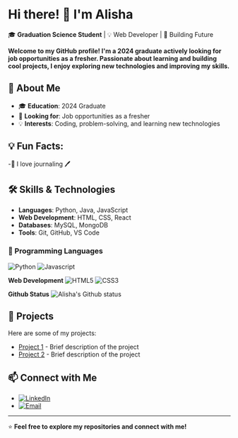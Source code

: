 # Hi there! 👋 I'm Alisha

🎓 **Graduation Science Student** | 💡 Web Developer | 🚀 Building Future

**Welcome to my GitHub profile! I'm a 2024 graduate actively looking for job opportunities as a fresher. Passionate about learning and building cool projects, I enjoy exploring new technologies and improving my skills.**

## 🚀 About Me
- 🎓 **Education**: 2024 Graduate
- 🔎 **Looking for**: Job opportunities as a fresher
- 💡 **Interests**: Coding, problem-solving, and learning new technologies

## 💡 Fun Facts:
-📖 I love journaling 🖊️

## 🛠️ Skills & Technologies
- **Languages**: Python, Java, JavaScript
- **Web Development**: HTML, CSS, React
- **Databases**: MySQL, MongoDB
- **Tools**: Git, GitHub, VS Code

### **📌 Programming Languages**
![Python](https://img.shields.io/badge/-Python-3776AB?style=flat-square&logo=python&logoColor=white)
![Javascript](https://img.shields.io/badge/-JavaScript-F7DF1E?style=flat-square&logo=javascript&logoColor=black)

**Web Development**
![HTML5](https://img.shields.io/badge/-HTML5-E34F26?style=flat-square&logo=html5&logoColor=white)
![CSS3](https://img.shields.io/badge/-CSS3-1572B6?style=flat-square&logo=css3&logoColor=white)

**Github Status**
![Alisha's Github status](https://github-readme-stats.vercel.app/api/top-langs/?username=Alishashaik-29&layout=compact&theme=tokyonight)

## 📌 Projects
Here are some of my projects:
- [Project 1](#) - Brief description of the project
- [Project 2](#) - Brief description of the project

## 📫 Connect with Me
- [![LinkedIn](https://img.shields.io/badge/-LinkedIn-blue?style=flat&logo=Linkedin&logoColor=white)](https://www.linkedin.com/in/jasmin1105)
- [![Email](https://img.shields.io/badge/-Email-D14836?style=flat&logo=Gmail&logoColor=white)](mailto:alisha291102@gmail.com)

---
⭐ **Feel free to explore my repositories and connect with me!**
